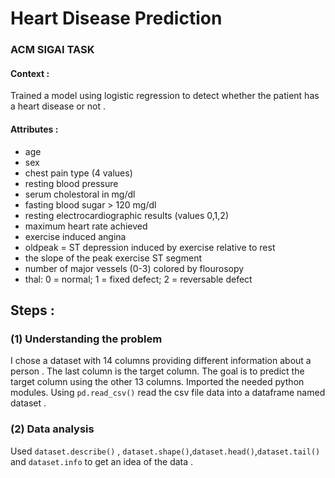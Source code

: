 # Heart Disease Prediction 
### ACM SIGAI TASK 
#### Context : <br>
Trained a model using logistic regression to detect whether the patient has a heart disease or not . <br>

#### Attributes : 
- age
- sex
- chest pain type (4 values)
- resting blood pressure
- serum cholestoral in mg/dl
- fasting blood sugar > 120 mg/dl
- resting electrocardiographic results (values 0,1,2)
- maximum heart rate achieved
- exercise induced angina
- oldpeak = ST depression induced by exercise relative to rest
- the slope of the peak exercise ST segment
- number of major vessels (0-3) colored by flourosopy
- thal: 0 = normal; 1 = fixed defect; 2 = reversable defect

## Steps :
### (1) Understanding the problem  <br>
I chose a dataset with 14 columns providing different information about a person . The last column is the target column.
The goal is to predict the target column using the other 13 columns.
Imported the needed python modules. Using  `pd.read_csv()` read the csv file data into a dataframe named dataset . 
### (2) Data analysis <br>
Used `dataset.describe()` , `dataset.shape()`,`dataset.head()`,`dataset.tail()`
and `dataset.info` to get an idea of the data . 
